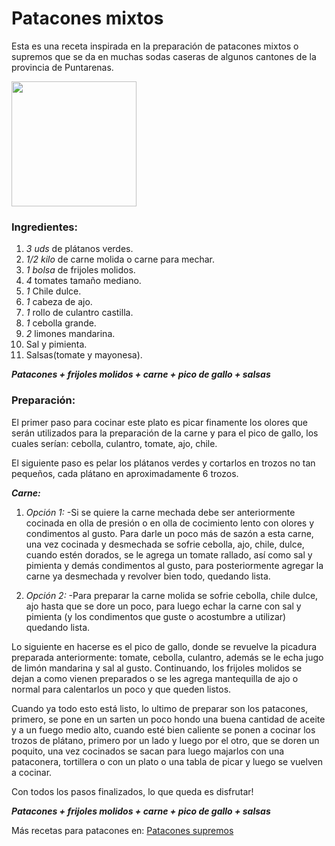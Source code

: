 # Patacones mixtos

Esta es una receta inspirada en la preparación de patacones mixtos o supremos que se da en muchas sodas caseras de algunos cantones de la provincia de Puntarenas. 

<img src= "https://media.istockphoto.com/id/1334537730/es/foto/patacones.jpg?s=2048x2048&w=is&k=20&c=VyjnisFu4P9JE2venDfoi3PBNz4PRTl--JxMGuyY7Mc=" width="200">

### Ingredientes:

1. *3 uds* de plátanos verdes.
2. *1/2 kilo* de carne molida o carne para mechar.
3. *1 bolsa* de frijoles molidos. 
4. *4* tomates tamaño mediano.
5. *1* Chile dulce.
6. *1* cabeza de ajo.
7. *1* rollo de culantro castilla.
8. *1* cebolla grande.
9. *2* limones mandarina.
10. Sal y pimienta.
11. Salsas(tomate y mayonesa).


**_Patacones + frijoles molidos + carne + pico de gallo + salsas_**


### Preparación: 

El primer paso para cocinar este plato es picar finamente los olores que serán utilizados para la preparación de la carne y para el pico de gallo, los cuales serían: cebolla, culantro, tomate, ajo, chile.

El siguiente paso es pelar los plátanos verdes y cortarlos en trozos no tan pequeños, cada plátano en aproximadamente 6 trozos.

**_Carne:_**

1. *Opción 1:*
-Si se quiere la carne mechada debe ser anteriormente cocinada en olla de presión o en olla de cocimiento lento con olores y condimentos al gusto.
Para darle un poco más de sazón a esta carne, una vez cocinada y desmechada se sofrie cebolla, ajo, chile, dulce, cuando estén dorados, se le agrega un tomate rallado, así como sal y pimienta y demás condimentos al gusto, para posteriormente agregar la carne ya desmechada y revolver bien todo, quedando lista.

2. *Opción 2:*
-Para preparar la carne molida se sofrie cebolla, chile dulce, ajo hasta que se dore un poco, para luego echar la carne con sal y pimienta (y los condimentos que guste o acostumbre a utilizar) quedando lista.

Lo siguiente en hacerse es el pico de gallo, donde se revuelve la picadura preparada anteriormente: tomate, cebolla, culantro, además se le echa jugo de limón mandarina y sal al gusto. 
Continuando, los frijoles molidos se dejan a como vienen preparados o se les agrega mantequilla de ajo o normal para calentarlos un poco y que queden listos. 

Cuando ya todo esto está listo, lo ultimo de preparar son los patacones, primero, se pone en un sarten un poco hondo una buena cantidad de aceite y a un fuego medio alto, cuando esté bien caliente se ponen a cocinar los trozos de plátano, primero por un lado y luego por el otro, que se doren un poquito, una vez cocinados se sacan para luego majarlos con una pataconera, tortillera o con un plato o una tabla de picar y luego se vuelven a cocinar.

Con todos los pasos finalizados, lo que queda es disfrutar!

**_Patacones + frijoles molidos + carne + pico de gallo + salsas_**


Más recetas para patacones en:
[Patacones supremos](https://www.recetasdecostarica.com/2009/01/patacones-supremos.html) 
